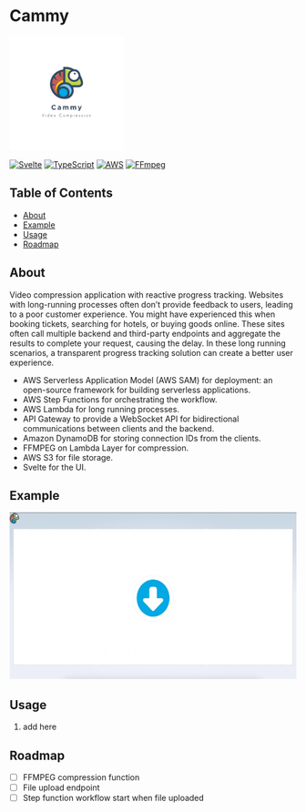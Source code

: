 # Cammy

<img src="hero.png" alt="Logo" width="200" height="200">

[![Svelte](https://img.shields.io/badge/svelte-3.0.0-orange.svg)](https://svelte.dev/)
[![TypeScript](https://img.shields.io/badge/typescript-4.2.4-blue.svg)](https://www.typescriptlang.org/)
[![AWS](https://img.shields.io/badge/aws-%F0%9F%9B%A0-orange)](https://aws.amazon.com/)
[![FFmpeg](https://img.shields.io/badge/FFmpeg-4.4-blue.svg)](https://ffmpeg.org/)

## Table of Contents

- [About](#about)
- [Example](#example)
- [Usage](#usage)
- [Roadmap](#usage)

## About

Video compression application with reactive progress tracking. Websites with long-running processes often don’t provide feedback to users, leading to a poor customer experience. You might have experienced this when booking tickets, searching for hotels, or buying goods online. These sites often call multiple backend and third-party endpoints and aggregate the results to complete your request, causing the delay. In these long running scenarios, a transparent progress tracking solution can create a better user experience.

- AWS Serverless Application Model (AWS SAM) for deployment: an open-source framework for building serverless applications.
- AWS Step Functions for orchestrating the workflow.
- AWS Lambda for long running processes.
- API Gateway to provide a WebSocket API for bidirectional communications between clients and the backend.
- Amazon DynamoDB for storing connection IDs from the clients.
- FFMPEG on Lambda Layer for compression.
- AWS S3 for file storage.
- Svelte for the UI.

## Example

<img src="example.jpg" alt="Logo" width="600" height="293">

## Usage

1. add here

## Roadmap

- [ ] FFMPEG compression function
- [ ] File upload endpoint
- [ ] Step function workflow start when file uploaded
